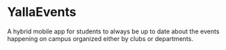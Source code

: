 # YallaEvents
A hybrid mobile app for students to always be up to date about the events happening on campus organized either by clubs or departments.
